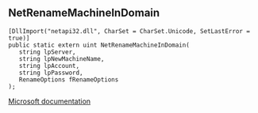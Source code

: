 ## NetRenameMachineInDomain

```
[DllImport("netapi32.dll", CharSet = CharSet.Unicode, SetLastError = true)]
public static extern uint NetRenameMachineInDomain(
   string lpServer,
   string lpNewMachineName,
   string lpAccount,
   string lpPassword,
   RenameOptions fRenameOptions
);
```

[Microsoft documentation](TODO)
